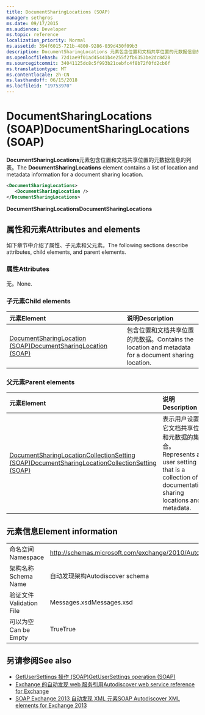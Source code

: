 ```yaml
---
title: DocumentSharingLocations (SOAP)
manager: sethgros
ms.date: 09/17/2015
ms.audience: Developer
ms.topic: reference
localization_priority: Normal
ms.assetid: 394f6015-721b-4800-9286-039d430f09b3
description: DocumentSharingLocations 元素包含位置和文档共享位置的元数据信息的列表。
ms.openlocfilehash: 72d1ae9f01ad45441b4e255f2fb6353be2dc8d28
ms.sourcegitcommit: 34041125dc8c5f993b21cebfc4f8b72f0fd2cb6f
ms.translationtype: MT
ms.contentlocale: zh-CN
ms.lasthandoff: 06/15/2018
ms.locfileid: "19753970"
---
```

# <a name="documentsharinglocations-soap"></a><span data-ttu-id="ad905-103">DocumentSharingLocations (SOAP)</span><span class="sxs-lookup"><span data-stu-id="ad905-103">DocumentSharingLocations (SOAP)</span></span>

<span data-ttu-id="ad905-104">**DocumentSharingLocations**元素包含位置和文档共享位置的元数据信息的列表。</span><span class="sxs-lookup"><span data-stu-id="ad905-104">The **DocumentSharingLocations** element contains a list of location and metadata information for a document sharing location.</span></span> 
  
```XML
<DocumentSharingLocations>
   <DocumentSharingLocation />
</DocumentSharingLocations>
```

 <span data-ttu-id="ad905-105">**DocumentSharingLocations**</span><span class="sxs-lookup"><span data-stu-id="ad905-105">**DocumentSharingLocations**</span></span>
## <a name="attributes-and-elements"></a><span data-ttu-id="ad905-106">属性和元素</span><span class="sxs-lookup"><span data-stu-id="ad905-106">Attributes and elements</span></span>

<span data-ttu-id="ad905-107">如下章节中介绍了属性、子元素和父元素。</span><span class="sxs-lookup"><span data-stu-id="ad905-107">The following sections describe attributes, child elements, and parent elements.</span></span>
  
### <a name="attributes"></a><span data-ttu-id="ad905-108">属性</span><span class="sxs-lookup"><span data-stu-id="ad905-108">Attributes</span></span>

<span data-ttu-id="ad905-109">无。</span><span class="sxs-lookup"><span data-stu-id="ad905-109">None.</span></span>
  
### <a name="child-elements"></a><span data-ttu-id="ad905-110">子元素</span><span class="sxs-lookup"><span data-stu-id="ad905-110">Child elements</span></span>

|<span data-ttu-id="ad905-111">**元素**</span><span class="sxs-lookup"><span data-stu-id="ad905-111">**Element**</span></span>|<span data-ttu-id="ad905-112">**说明**</span><span class="sxs-lookup"><span data-stu-id="ad905-112">**Description**</span></span>|
|:-----|:-----|
|[<span data-ttu-id="ad905-113">DocumentSharingLocation (SOAP)</span><span class="sxs-lookup"><span data-stu-id="ad905-113">DocumentSharingLocation (SOAP)</span></span>](documentsharinglocation-soap.md) <br/> |<span data-ttu-id="ad905-114">包含位置和文档共享位置的元数据。</span><span class="sxs-lookup"><span data-stu-id="ad905-114">Contains the location and metadata for a document sharing location.</span></span>  <br/> |
   
### <a name="parent-elements"></a><span data-ttu-id="ad905-115">父元素</span><span class="sxs-lookup"><span data-stu-id="ad905-115">Parent elements</span></span>

|<span data-ttu-id="ad905-116">**元素**</span><span class="sxs-lookup"><span data-stu-id="ad905-116">**Element**</span></span>|<span data-ttu-id="ad905-117">**说明**</span><span class="sxs-lookup"><span data-stu-id="ad905-117">**Description**</span></span>|
|:-----|:-----|
|[<span data-ttu-id="ad905-118">DocumentSharingLocationCollectionSetting (SOAP)</span><span class="sxs-lookup"><span data-stu-id="ad905-118">DocumentSharingLocationCollectionSetting (SOAP)</span></span>](documentsharinglocationcollectionsetting-soap.md) <br/> |<span data-ttu-id="ad905-119">表示用户设置，它文档共享位置和元数据的集合。</span><span class="sxs-lookup"><span data-stu-id="ad905-119">Represents a user setting that is a collection of documentation sharing locations and metadata.</span></span>  <br/> |
   
## <a name="element-information"></a><span data-ttu-id="ad905-120">元素信息</span><span class="sxs-lookup"><span data-stu-id="ad905-120">Element information</span></span>

|||
|:-----|:-----|
|<span data-ttu-id="ad905-121">命名空间</span><span class="sxs-lookup"><span data-stu-id="ad905-121">Namespace</span></span>  <br/> |http://schemas.microsoft.com/exchange/2010/Autodiscover  <br/> |
|<span data-ttu-id="ad905-122">架构名称</span><span class="sxs-lookup"><span data-stu-id="ad905-122">Schema Name</span></span>  <br/> |<span data-ttu-id="ad905-123">自动发现架构</span><span class="sxs-lookup"><span data-stu-id="ad905-123">Autodiscover schema</span></span>  <br/> |
|<span data-ttu-id="ad905-124">验证文件</span><span class="sxs-lookup"><span data-stu-id="ad905-124">Validation File</span></span>  <br/> |<span data-ttu-id="ad905-125">Messages.xsd</span><span class="sxs-lookup"><span data-stu-id="ad905-125">Messages.xsd</span></span>  <br/> |
|<span data-ttu-id="ad905-126">可以为空</span><span class="sxs-lookup"><span data-stu-id="ad905-126">Can be Empty</span></span>  <br/> |<span data-ttu-id="ad905-127">True</span><span class="sxs-lookup"><span data-stu-id="ad905-127">True</span></span>  <br/> |
   
## <a name="see-also"></a><span data-ttu-id="ad905-128">另请参阅</span><span class="sxs-lookup"><span data-stu-id="ad905-128">See also</span></span>

- [<span data-ttu-id="ad905-129">GetUserSettings 操作 (SOAP)</span><span class="sxs-lookup"><span data-stu-id="ad905-129">GetUserSettings operation (SOAP)</span></span>](getusersettings-operation-soap.md)
- [<span data-ttu-id="ad905-130">Exchange 的自动发现 web 服务引用</span><span class="sxs-lookup"><span data-stu-id="ad905-130">Autodiscover web service reference for Exchange</span></span>](autodiscover-web-service-reference-for-exchange.md)
- [<span data-ttu-id="ad905-131">SOAP Exchange 2013 自动发现 XML 元素</span><span class="sxs-lookup"><span data-stu-id="ad905-131">SOAP Autodiscover XML elements for Exchange 2013</span></span>](soap-autodiscover-xml-elements-for-exchange-2013.md)

